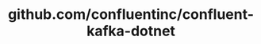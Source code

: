 ---
layout: post
title: github.com/confluentinc/confluent-kafka-dotnet
categories: link
tags: [انگلیسی, گیت‌هاب, برنامه‌نویسی]
---
